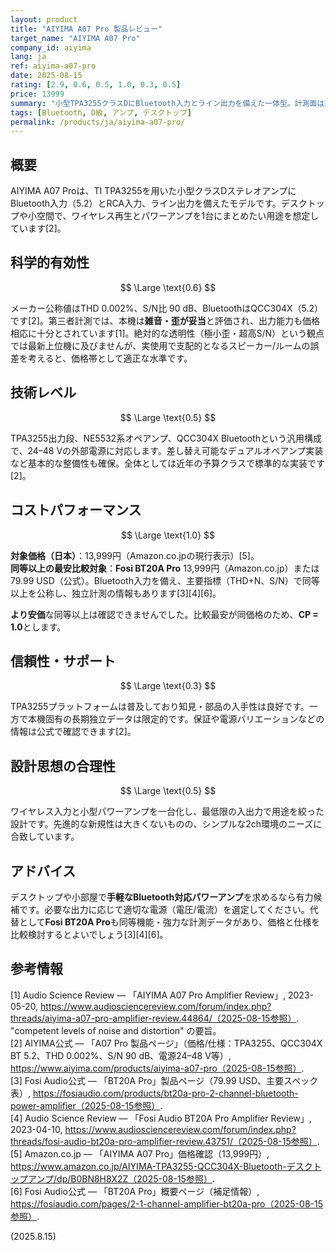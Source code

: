 ```yaml
---
layout: product
title: "AIYIMA A07 Pro 製品レビュー"
target_name: "AIYIMA A07 Pro"
company_id: aiyima
lang: ja
ref: aiyima-a07-pro
date: 2025-08-15
rating: [2.9, 0.6, 0.5, 1.0, 0.3, 0.5]
price: 13999
summary: "小型TPA3255クラスDにBluetooth入力とライン出力を備えた一体型。計測面は妥当で、ワイヤレス対応の入門用アンプとして有力です"
tags: [Bluetooth, D級, アンプ, デスクトップ]
permalink: /products/ja/aiyima-a07-pro/
---
```

## 概要

AIYIMA A07 Proは、TI TPA3255を用いた小型クラスDステレオアンプにBluetooth入力（5.2）とRCA入力、ライン出力を備えたモデルです。デスクトップや小空間で、ワイヤレス再生とパワーアンプを1台にまとめたい用途を想定しています[2]。

## 科学的有効性

$$ \Large \text{0.6} $$

メーカー公称値はTHD 0.002%、S/N比 90 dB、BluetoothはQCC304X（5.2）です[2]。第三者計測では、本機は**雑音・歪が妥当**と評価され、出力能力も価格相応に十分とされています[1]。絶対的な透明性（極小歪・超高S/N）という観点では最新上位機に及びませんが、実使用で支配的となるスピーカー/ルームの誤差を考えると、価格帯として適正な水準です。

## 技術レベル

$$ \Large \text{0.5} $$

TPA3255出力段、NE5532系オペアンプ、QCC304X Bluetoothという汎用構成で、24–48 Vの外部電源に対応します。差し替え可能なデュアルオペアンプ実装など基本的な整備性も確保。全体としては近年の予算クラスで標準的な実装です[2]。

## コストパフォーマンス

$$ \Large \text{1.0} $$

**対象価格（日本）**：13,999円（Amazon.co.jpの現行表示）[5]。  
**同等以上の最安比較対象**：**Fosi BT20A Pro** 13,999円（Amazon.co.jp）または 79.99 USD（公式）。Bluetooth入力を備え、主要指標（THD+N、S/N）で同等以上を公称し、独立計測の情報もあります[3][4][6]。  

**より安価**な同等以上は確認できませんでした。比較最安が同価格のため、**CP = 1.0**とします。

## 信頼性・サポート

$$ \Large \text{0.3} $$

TPA3255プラットフォームは普及しており知見・部品の入手性は良好です。一方で本機固有の長期独立データは限定的です。保証や電源バリエーションなどの情報は公式で確認できます[2]。

## 設計思想の合理性

$$ \Large \text{0.5} $$

ワイヤレス入力と小型パワーアンプを一台化し、最低限の入出力で用途を絞った設計です。先進的な新規性は大きくないものの、シンプルな2ch環境のニーズに合致しています。

## アドバイス

デスクトップや小部屋で**手軽なBluetooth対応パワーアンプ**を求めるなら有力候補です。必要な出力に応じて適切な電源（電圧/電流）を選定してください。代替として**Fosi BT20A Pro**も同等機能・強力な計測データがあり、価格と仕様を比較検討するとよいでしょう[3][4][6]。

## 参考情報

[1] Audio Science Review — 「AIYIMA A07 Pro Amplifier Review」, 2023-05-20, https://www.audiosciencereview.com/forum/index.php?threads/aiyima-a07-pro-amplifier-review.44864/（2025-08-15参照）. "competent levels of noise and distortion" の要旨。   
[2] AIYIMA公式 — 「A07 Pro 製品ページ」（価格/仕様：TPA3255、QCC304X BT 5.2、THD 0.002%、S/N 90 dB、電源24–48 V等）, https://www.aiyima.com/products/aiyima-a07-pro（2025-08-15参照）.   
[3] Fosi Audio公式 — 「BT20A Pro」製品ページ（79.99 USD、主要スペック表）, https://fosiaudio.com/products/bt20a-pro-2-channel-bluetooth-power-amplifier（2025-08-15参照）.   
[4] Audio Science Review — 「Fosi Audio BT20A Pro Amplifier Review」, 2023-04-10, https://www.audiosciencereview.com/forum/index.php?threads/fosi-audio-bt20a-pro-amplifier-review.43751/（2025-08-15参照）.   
[5] Amazon.co.jp — 「AIYIMA A07 Pro」価格確認（13,999円）, https://www.amazon.co.jp/AIYIMA-TPA3255-QCC304X-Bluetooth-デスクトップアンプ/dp/B0BN8H8X2Z（2025-08-15参照）.   
[6] Fosi Audio公式 — 「BT20A Pro」概要ページ（補足情報）, https://fosiaudio.com/pages/2-1-channel-amplifier-bt20a-pro（2025-08-15参照）. 

(2025.8.15)

